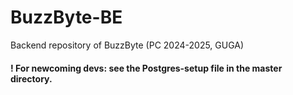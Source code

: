 # BuzzByte-BE
Backend repository of BuzzByte (PC 2024-2025, GUGA)

#### ! For newcoming devs: see the Postgres-setup file in the master directory.
